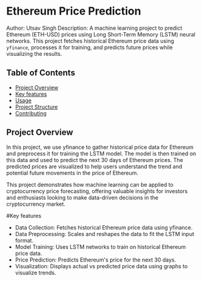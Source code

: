 # Ethereum Price Prediction

Author: Utsav Singh
Description:
A machine learning project to predict Ethereum (ETH-USD) prices using Long Short-Term Memory (LSTM) neural networks. This project fetches historical Ethereum price data using `yfinance`, processes it for training, and predicts future prices while visualizing the results.

## Table of Contents

- [Project Overview](#Project-Overview)
- [Key features](#Key-features)
- [Usage](#usage)
- [Project Structure](#project-structure)
- [Contributing](#contributing)

## Project Overview
In this project, we use yfinance to gather historical price data for Ethereum and preprocess it for training the LSTM model. The model is then trained on this data and used to predict the next 30 days of Ethereum prices. The predicted prices are visualized to help users understand the trend and potential future movements in the price of Ethereum.

This project demonstrates how machine learning can be applied to cryptocurrency price forecasting, offering valuable insights for investors and enthusiasts looking to make data-driven decisions in the cryptocurrency market.

#Key features
<ul>
  <li>Data Collection: Fetches historical Ethereum price data using yfinance.</li>
  <li>Data Preprocessing: Scales and reshapes the data to fit the LSTM input format.</li>
  <li>Model Training: Uses LSTM networks to train on historical Ethereum price data.</li>
  <li>Price Prediction: Predicts Ethereum's price for the next 30 days.</li>
  <li>Visualization: Displays actual vs predicted price data using graphs to visualize trends.</li>
</ul>
